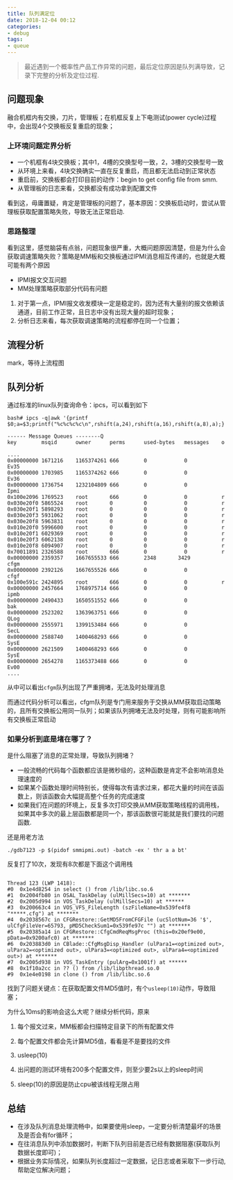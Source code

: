 ```yaml
---
title: 队列满定位
date: 2018-12-04 00:12
categories:
- debug
tags:
- queue
---
```


>最近遇到一个概率性产品工作异常的问题，最后定位原因是队列满导致，记录下完整的分析及定位过程.

## 问题现象 ##
融合机框内有交换，刀片，管理板；在机框反复上下电测试(power cycle)过程中，会出现4个交换板反复重启的现象；

### 上环境问题定界分析 ###

  * 一个机框有4块交换板；其中1，4槽的交换型号一致，2，3槽的交换型号一致
  * 从环境上来看，4块交换确实一直在反复重启，而且都无法启动到正常状态
  * 重启前，交换板都会打印目前的动作：begin to get config file from smm.
  * 从管理板的日志来看，交换都没有成功拿到配置文件
  
  看到这，毋庸置疑，肯定是管理板的问题了，基本原因：交换板启动时，尝试从管理板获取配置策略失败，导致无法正常启动.
  
  
### 思路整理 ###

看到这里，感觉脑袋有点翁，问题现象很严重，大概问题原因清楚，但是为什么会获取调速策略失败？策略是MM板和交换板通过IPMI消息相互传递的，也就是大概可能有两个原因

  * IPMI报文交互问题
  * MM处理策略获取部分代码有问题
  
1.  对于第一点，IPMI报文收发模块一定是稳定的，因为还有大量别的报文依赖该通道，目前工作正常，且日志中没有出现大量的超时现象；
2.  分析日志来看，每次获取调速策略的流程都停在同一个位置；


## 流程分析 ##

mark，等待上流程图

## 队列分析 ##

通过标准的linux队列查询命令：ipcs，可以看到如下

``` text
bash# ipcs -q|awk '{printf $0;a=$3;printf("%c%c%c%c\n",rshift(a,24),rshift(a,16),rshift(a,8),a);}'

------ Message Queues --------Q
key        msqid      owner      perms      used-bytes   messages    o

....
0x00000000 1671216    1165374261 666        0            0           Ev35
0x00000000 1703985    1165374262 666        0            0           Ev36
0x00000000 1736754    1232104809 666        0            0           Ipmi
0x100e2096 1769523    root       666        0            0           r
0x030e20f0 5865524    root       0          0            0           r
0x030e20f1 5898293    root       0          0            0           r
0x030e20f3 5931062    root       0          0            0           r
0x030e20f8 5963831    root       0          0            0           r
0x010e20f0 5996600    root       0          0            0           r
0x010e20f1 6029369    root       0          0            0           r
0x010e20f3 6062138    root       0          0            0           r
0x010e20f8 6094907    root       0          0            0           r
0x70011891 2326588    root       666        0            0           r
0x00000000 2359357    1667655533 666        2348       3429          cfgm
0x00000000 2392126    1667655526 666        0            0           cfgf
0x100e591c 2424895    root       666        0            0           r
0x00000000 2457664    1768975714 666        0            0           ipmb
0x00000000 2490433    1650551552 666        0            0           bak
0x00000000 2523202    1363963751 666        0            0           QLog
0x00000000 2555971    1399153484 666        0            0           SecL
0x00000000 2588740    1400468293 666        0            0           SysE
0x00000000 2621509    1400468293 666        0            0           SysE
0x00000000 2654278    1165373488 666        0            0           Ev00
....
```

从中可以看出`cfgm`队列出现了严重拥堵，无法及时处理消息

而通过代码分析可以看出，cfgm队列是专门用来服务于交换从MM获取启动策略的，且所有交换板公用同一队列；如果该队列拥堵无法及时处理，则有可能影响所有交换板正常启动


### 如果分析到底是堵在哪了？ ###

是什么阻塞了消息的正常处理，导致队列拥堵？

  * 一般流畅的代码每个函数都应该是微秒级的，这种函数是肯定不会影响消息处理速度的
  * 如果某个函数处理时间特别长，使得每次有请求过来，都花大量的时间在该函数上，则该函数会大幅提高整个任务的完成速度
  * 如果我们在问题的环境上，反复多次打印交换从MM获取策略线程的调用栈，如果其中多次的最上层函数都是同一个，那该函数很可能就是我们要找的问题函数.
  
  还是用老方法
  
  ``` shell
  ./gdb7123 -p $(pidof smmipmi.out) -batch -ex ' thr a a bt'
  ```
  
  反复打了10次，发现有8次都是下面这个调用栈
  
  ``` shell
  
Thread 123 (LWP 1418):
#0  0x1e4d8254 in select () from /lib/libc.so.6
#1  0x2004fb80 in OSAL_TaskDelay (ulMillSecs=10) at *******
#2  0x2005d994 in VOS_TaskDelay (ulMillSecs=10) at ******
#3  0x200663c4 in VOS_VFS_FileLength (szFileName=0x539fe4f8 "*****.cfg") at *******
#4  0x2038567c in CFGRestore::GetMD5FromCFGFile (ucSlotNum=36 '$', ulCfgFileVer=65793, pMD5CheckSum1=0x539fe97c "") at *******
#5  0x20385a14 in CFGRestore::CfgCmdReqMsgProc (this=0x20ef9e00, pData=0x9200afc0) at *******
#6  0x203883d0 in CBlade::CfgMsgDisp_Handler (ulPara1=<optimized out>, ulPara2=<optimized out>, ulPara3=<optimized out>, ulPara4=<optimized out>) at *******
#7  0x2005d938 in VOS_TaskEntry (pulArg=0x1001f) at ******
#8  0x1f10a2cc in ?? () from /lib/libpthread.so.0
#9  0x1e4e0198 in clone () from /lib/libc.so.6
  ```

找到了问题关键点：在获取配置文件MD5值时，有个`usleep(10)`动作，导致阻塞；

为什么10ms的影响会这么大呢？继续分析代码，原来

  1. 每个报文过来，MM板都会扫描特定目录下的所有配置文件
  
  2. 每个配置文件都会先计算MD5值，看看是不是要找的文件
  3. usleep(10)
  4. 出问题的测试环境有200多个配置文件，则至少要2s以上的sleep时间
  5. sleep(10)的原因是防止cpu被该线程无限占用

## 总结 ##

  * 在涉及队列消息处理流畅中，如果要使用sleep，一定要分析清楚最坏的场景及是否会有for循环；
  * 在往消息队列中添加数据时，判断下队列目前是否已经有数据阻塞(获取队列数据长度即可)；
  * 根据业务实际情况，如果队列长度超过一定数据，记日志或者采取下一步行动,帮助定位解决问题；
